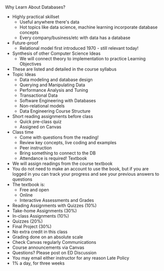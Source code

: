 Why Learn About Databases?
- Highly practical skillset
    - Useful anywhere there's data
    - Hot topics like data science, machine learning incorporate database concepts
    - Every company/business/etc with data has a database
- Future-proof
    - Relational model first introduced 1970 - still relevant today!
- Synthesis of other Computer Science Ideas
    - We will connect theory to implementation to practice
Learning Objectives
- These are listed and detailed in the course syllabus
- Topic Ideas
    - Data modeling and database design
    - Querying and Manipulating Data
    - Performance Analysis and Tuning
    - Transactional Data
    - Software Engineering with Databases
    - Non-relational models
    - Data Engineering
Course Structure
- Short reading assignments before class
    - Quick pre-class quiz
    - Assigned on Canvas
- Class time
    - Come with questions from the reading! 
    - Review key concepts, live coding and examples
    - Peer instruction
    - Bring something to connect to the DB
    - Attendance is required!
Textbook
- We will assign readings from the course textbook
- You do not need to make an account to use the book, but if you are logged in you can track your progress and see your previous answers to questions
- The textbook is:
    - Free and open
    - Online
    - Interactive
Assessments and Grades
- Reading Assignments with Quizzes (10%)
- Take-home Assignments (30%)
- In-class Assignments (10%)
- Quizzes (20%)
- Final Project (30%)
- No extra credit in this class
- Grading done on an absolute scale
- Check Canvas regularly
Communications
- Course announcements via Canvas
- Questions? Please post on ED Discussion 
- You may email either instructor for any reason
Late Policy
- 1% a day, for three weeks
